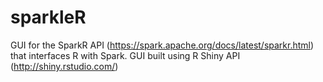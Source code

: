 sparkleR
========

GUI for the SparkR API (https://spark.apache.org/docs/latest/sparkr.html) that interfaces R with Spark. GUI built using R Shiny API (http://shiny.rstudio.com/)
